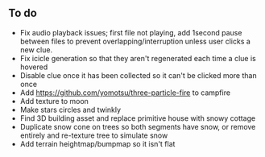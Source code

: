 ## To do ##
- Fix audio playback issues; first file not playing, add 1second pause between files to prevent overlapping/interruption unless user clicks a new clue.
- Fix icicle generation so that they aren't regenerated each time a clue is hovered
- Disable clue once it has been collected so it can't be clicked more than once
- Add https://github.com/yomotsu/three-particle-fire to campfire
- Add texture to moon
- Make stars circles and twinkly
- Find 3D building asset and replace primitive house with snowy cottage
- Duplicate snow cone on trees so both segments have snow, or remove entirely and re-texture tree to simulate snow
- Add terrain heightmap/bumpmap so it isn't flat
